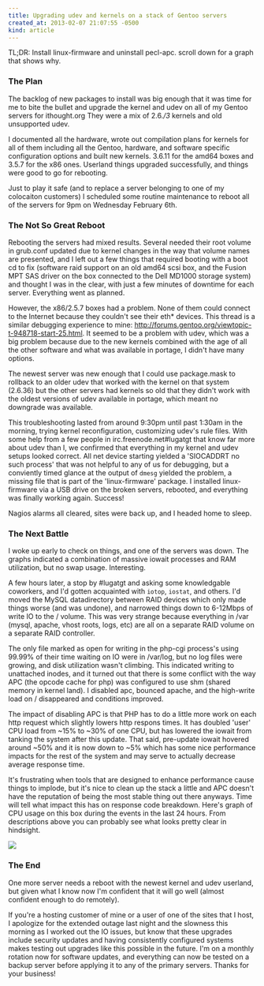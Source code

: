 ```yaml
---
title: Upgrading udev and kernels on a stack of Gentoo servers
created_at: 2013-02-07 21:07:55 -0500
kind: article
---
```

TL;DR: Install linux-firmware and uninstall pecl-apc. scroll down for a graph that shows why.

<h3>The Plan</h3>

The backlog of new packages to install was big enough that it was time for me to bite the bullet and upgrade the kernel and udev on all of my Gentoo servers for ithought.org They were a mix of 2.6.*/3* kernels and old unsupported udev.

I documented all the hardware, wrote out compilation plans for kernels for all of them including all the Gentoo, hardware, and software specific configuration options and built new kernels. 3.6.11 for the amd64 boxes and 3.5.7 for the x86 ones. Userland things upgraded successfully, and things were good to go for rebooting.

Just to play it safe (and to replace a server belonging to one of my colocaiton customers) I scheduled some routine maintenance to reboot all of the servers for 9pm on Wednesday February 6th.

<h3>The Not So Great Reboot</h3>

Rebooting the servers had mixed results. Several needed their root volume in grub.conf updated due to kernel changes in the way that volume names are presented, and I left out a few things that required booting with a boot cd to fix (software raid support on an old amd64 scsi box, and the Fusion MPT SAS driver on the box connected to the Dell MD1000 storage system) and thought I was in the clear, with just a few minutes of downtime for each server. Everything went as planned.

However, the x86/2.5.7 boxes had a problem. None of them could connect to the Internet because they couldn't see their eth* devices.  This thread is a similar debugging experience to mine:  <a href="http://forums.gentoo.org/viewtopic-t-948718-start-25.html">http://forums.gentoo.org/viewtopic-t-948718-start-25.html</a>.  It seemed to be a problem with udev, which was a big problem because due to the new kernels combined with the age of all the other software and what was available in portage, I didn't have many options.

The newest server was new enough that I could use package.mask to rollback to an older udev that worked with the kernel on that system (2.6.36) but the other servers had kernels so old that they didn't work with the oldest versions of udev available in portage, which meant no downgrade was available.

This troubleshooting lasted from around 9:30pm until past 1:30am in the morning, trying kernel reconfiguration, customizing udev's rule files. With some help from a few people in irc.freenode.net#lugatgt that know far more about udev than I, we confirmed that everything in my kernel and udev setups looked correct.  All net device starting yielded a 'SIOCADDRT no such process' that was not helpful to any of us for debugging, but a conviently timed glance at the output of `dmesg` yielded the problem, a missing file that is part of the 'linux-firmware' package.  I installed linux-firmware via a USB drive on the broken servers, rebooted, and everything was finally working again. Success!  

Nagios alarms all cleared, sites were back up, and I headed home to sleep.

<h3>The Next Battle</h3>

I woke up early to check on things, and one of the servers was down. The graphs indicated a combination of massive iowait processes and RAM utilization, but no swap usage. Interesting.

A few hours later, a stop by #lugatgt and asking some knowledgable coworkers, and I'd gotten acquainted with `iotop`, `iostat`, and others.  I'd moved the MySQL datadirectory between RAID devices which only made things worse (and was undone), and narrowed things down to 6-12Mbps of write IO to the / volume. This was very strange because everything in /var (mysql, apache, vhost roots, logs, etc) are all on a separate RAID volume on a separate RAID controller.

The only file marked as open for writing in the php-cgi process's using 99.99% of their time waiting on IO were in /var/log, but no log files were growing, and disk utilization wasn't climbing. This indicated writing to unattached inodes, and it turned out that there is some conflict with the way APC (the opcode cache for php) was configured to use shm (shared memory in kernel land).  I disabled apc, bounced apache, and the high-write load on / disappeared and conditions improved.

The impact of disabling APC is that PHP has to do a little more work on each http request which slightly lowers http respons times. It has doubled 'user' CPU load from ~15% to ~30% of one CPU, but has lowered the iowait from tanking the system after this update.  That said, pre-update iowait hovered around ~50% and it is now down to ~5% which has some nice performance impacts for the rest of the system and may serve to actually decrease average response time. 

It's frustrating when tools that are designed to enhance performance cause things to implode, but it's nice to clean up the stack a little and APC doesn't have the reputation of being the most stable thing out there anyways. Time will tell what impact this has on response code breakdown.  Here's graph of CPU usage on this box during the events in the last 24 hours. From descriptions above you can probably see what looks pretty clear in hindsight.

<img src="//ckdake.com/files/cpu.png" />

<h3>The End</h3>

One more server needs a reboot with the newest kernel and udev userland, but given what I know now I'm confident that it will go well (almost confident enough to do remotely). 

If you're a hosting customer of mine or a user of one of the sites that I host, I apologize for the extended outage last night and the slowness this morning as I worked out the IO issues, but know that these upgrades include security updates and having consistently configured systems makes testing out upgrades like this possible in the future. I'm on a monthly rotation now for software updates, and everything can now be tested on a backup server before applying it to any of the primary servers. Thanks for your business!